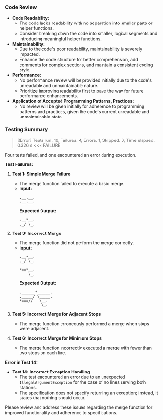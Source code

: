 ### Code Review
- **Code Readability:**
    - The code lacks readability with no separation into smaller parts or helper functions.
    - Consider breaking down the code into smaller, logical segments and introducing meaningful helper functions.
- **Maintainability:**
    - Due to the code's poor readability, maintainability is severely impacted.
    - Enhance the code structure for better comprehension, add comments for complex sections, and maintain a consistent coding style.
- **Performance:**    
    - No performance review will be provided initially due to the code's unreadable and unmaintainable nature.
    - Prioritize improving readability first to pave the way for future performance enhancements.
- **Application of Accepted Programming Patterns, Practices:**
    - No review will be given initially for adherence to programming patterns and practices, given the code's current unreadable and unmaintainable state.

### Testing Summary
> [!Error] Tests run: 16, Failures: 4, Errors: 1, Skipped: 0, Time elapsed: 0.326 s <<< FAILURE!

Four tests failed, and one encountered an error during execution.

**Test Failures:**
1. **Test 1: Simple Merge Failure**
   - The merge function failed to execute a basic merge.
   - **Input:**
     ```
     .__.__.
     .__.__.
     
     ```
     **Expected Output:**
     ```
     .__*__.
     ._/ \_.
     ```

3. **Test 3: Incorrect Merge**
   - The merge function did not perform the merge correctly.
   - **Input:**
     ```
     .__*__.
     ._/ \_.
     
     *==*__.
         \_.
     ```
     **Expected Output:**
     ```
     .______*______.
     ._____/ \_____.
     *===//   \__.
               \_.
     ```

5. **Test 5: Incorrect Merge for Adjacent Stops**
   - The merge function erroneously performed a merge when stops were adjacent.

6. **Test 6: Incorrect Merge for Minimum Stops**
   - The merge function incorrectly executed a merge with fewer than two stops on each line.

**Error in Test 14:**
- **Test 14: Incorrect Exception Handling**
  - The test encountered an error due to an unexpected `IllegalArgumentException` for the case of no lines serving both stations.
  - The specification does not specify returning an exception; instead, it states that nothing should occur.

Please review and address these issues regarding the merge function for improved functionality and adherence to specifications.